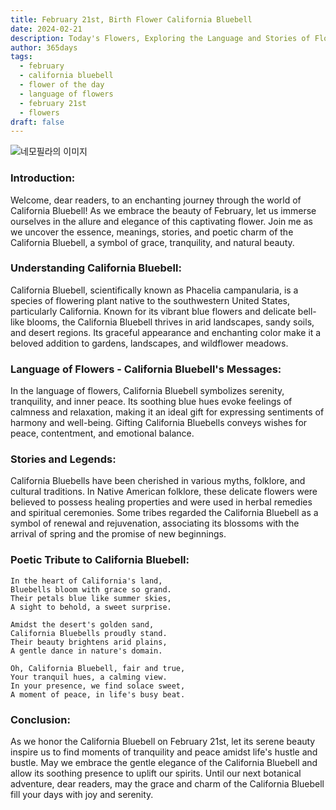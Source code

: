 ```yaml
---
title: February 21st, Birth Flower California Bluebell
date: 2024-02-21
description: Today's Flowers, Exploring the Language and Stories of Flowers California Bluebell
author: 365days
tags:
  - february
  - california bluebell
  - flower of the day
  - language of flowers
  - february 21st
  - flowers
draft: false
---
```

![네모필라의 이미지](https://cdn.pixabay.com/photo/2022/03/10/22/24/baby-blue-eyes-7060845_1280.jpg#center)

### **Introduction:**
Welcome, dear readers, to an enchanting journey through the world of California Bluebell! As we embrace the beauty of February, let us immerse ourselves in the allure and elegance of this captivating flower. Join me as we uncover the essence, meanings, stories, and poetic charm of the California Bluebell, a symbol of grace, tranquility, and natural beauty.

### **Understanding California Bluebell:**
California Bluebell, scientifically known as Phacelia campanularia, is a species of flowering plant native to the southwestern United States, particularly California. Known for its vibrant blue flowers and delicate bell-like blooms, the California Bluebell thrives in arid landscapes, sandy soils, and desert regions. Its graceful appearance and enchanting color make it a beloved addition to gardens, landscapes, and wildflower meadows.

### **Language of Flowers - California Bluebell's Messages:**
In the language of flowers, California Bluebell symbolizes serenity, tranquility, and inner peace. Its soothing blue hues evoke feelings of calmness and relaxation, making it an ideal gift for expressing sentiments of harmony and well-being. Gifting California Bluebells conveys wishes for peace, contentment, and emotional balance.

### **Stories and Legends:**
California Bluebells have been cherished in various myths, folklore, and cultural traditions. In Native American folklore, these delicate flowers were believed to possess healing properties and were used in herbal remedies and spiritual ceremonies. Some tribes regarded the California Bluebell as a symbol of renewal and rejuvenation, associating its blossoms with the arrival of spring and the promise of new beginnings.

### **Poetic Tribute to California Bluebell:**
```plaintext
In the heart of California's land,
Bluebells bloom with grace so grand.
Their petals blue like summer skies,
A sight to behold, a sweet surprise.

Amidst the desert's golden sand,
California Bluebells proudly stand.
Their beauty brightens arid plains,
A gentle dance in nature's domain.

Oh, California Bluebell, fair and true,
Your tranquil hues, a calming view.
In your presence, we find solace sweet,
A moment of peace, in life's busy beat.
```

### **Conclusion:**
As we honor the California Bluebell on February 21st, let its serene beauty inspire us to find moments of tranquility and peace amidst life's hustle and bustle. May we embrace the gentle elegance of the California Bluebell and allow its soothing presence to uplift our spirits. Until our next botanical adventure, dear readers, may the grace and charm of the California Bluebell fill your days with joy and serenity.